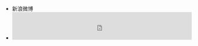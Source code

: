 <ul class="nav nav-list">
	<li class="nav-header">新浪微博</li>
	<li><iframe width="100%" height="75" class="share_self"  frameborder="0" scrolling="no" src="http://widget.weibo.com/weiboshow/index.php?language=&width=0&height=120&fansRow=2&ptype=1&speed=0&skin=5&isTitle=0&noborder=0&isWeibo=0&isFans=0&uid=2187265074&verifier=6da22b3e&dpc=1"></iframe></li>
</ul>